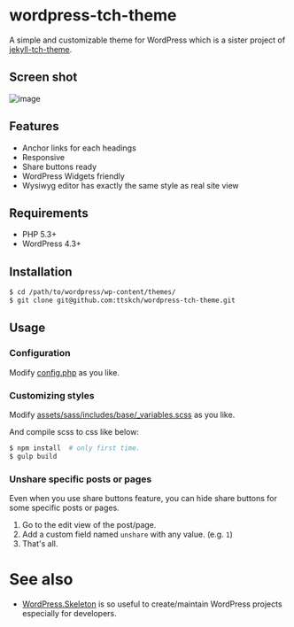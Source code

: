 # wordpress-tch-theme

A simple and customizable theme for WordPress which is a sister project of [jekyll-tch-theme](https://github.com/ttskch/jekyll-tch-theme).

## Screen shot

![image](https://cloud.githubusercontent.com/assets/4360663/15741149/5404c4c0-28f3-11e6-8c74-1503ec1c7c90.png)

## Features

* Anchor links for each headings
* Responsive
* Share buttons ready
* WordPress Widgets friendly
* Wysiwyg editor has exactly the same style as real site view

## Requirements

* PHP 5.3+
* WordPress 4.3+

## Installation

```bash
$ cd /path/to/wordpress/wp-content/themes/
$ git clone git@github.com:ttskch/wordpress-tch-theme.git
```

## Usage

### Configuration

Modify [config.php](config.php) as you like.

### Customizing styles

Modify [assets/sass/includes/base/\_variables.scss](assets/sass/includes/base/_variables.scss) as you like.

And compile scss to css like below:

```bash
$ npm install  # only first time.
$ gulp build
```

### Unshare specific posts or pages

Even when you use share buttons feature, you can hide share buttons for some specific posts or pages.

1. Go to the edit view of the post/page.
1. Add a custom field named `unshare` with any value. (e.g. `1`)
1. That's all.

# See also

* [WordPress.Skeleton](https://github.com/ttskch/wordpress.skeleton) is so useful to create/maintain WordPress projects especially for developers.
